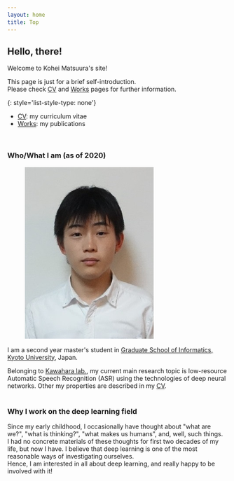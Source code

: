 ```yaml
---
layout: home
title: Top
---
```


## Hello, there!

Welcome to Kohei Matsuura's site!

This page is just for a brief self-introduction.  
Please check [CV](/CV/) and [Works](/works/) pages for further information.

{: style='list-style-type: none'}
- [CV](/CV/): my curriculum vitae
- [Works](/works/): my publications  
<br>

### Who/What I am (as of 2020)

<figure>
<img src="/assets/face.jpg" alt="" title="face_picture">
</figure>

I am a second year master's student in <a href="http://www.i.kyoto-u.ac.jp/en/">Graduate School of Informatics, Kyoto University</a>, Japan.

Belonging to <a href="http://sap.ist.i.kyoto-u.ac.jp/EN/">Kawahara lab.</a>, my current main research topic is low-resource Automatic Speech Recognition (ASR) using the technologies of deep neural networks. Other my properties are described in my <a href="/CV/">CV</a>.  
<br>

### Why I work on the deep learning field

Since my early childhood, I occasionally have thought about "what are we?", "what is thinking?", "what makes us humans", and, well, such things.   
I had no concrete materials of these thoughts for first two decades of my life, but now I have. I believe that deep learning is one of the most reasonable ways of investigating ourselves.  
Hence, I am interested in all about deep learning, and really happy to be involved with it!  